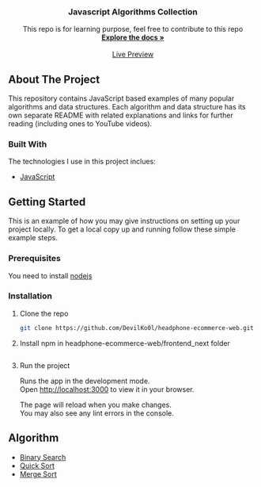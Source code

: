 <div align="center"> 

  <h3 align="center">Javascript Algorithms Collection</h3>

  <p align="center">
    This repo is for learning purpose, feel free to contribute to this repo
    <br />
    <a href="#"><strong>Explore the docs »</strong></a>
    <br />
    <br />
    <a href="">Live Preview</a>   
    
  </p>
</div>

<!-- ABOUT THE PROJECT -->
## About The Project
This repository contains JavaScript based examples of many popular algorithms and data structures. Each algorithm and data structure has its own separate README with related explanations and links for further reading (including ones to YouTube videos).

### Built With
The technologies I use in this project inclues:
* [JavaScript](https://developer.mozilla.org/en-US/docs/Web/JavaScript)

<!-- GETTING STARTED -->
## Getting Started
This is an example of how you may give instructions on setting up your project locally. To get a local copy up and running follow these simple example steps.

### Prerequisites
You need to install [nodejs](https://nodejs.org/en/)

### Installation

1. Clone the repo
   ```sh
   git clone https://github.com/DevilKo0l/headphone-ecommerce-web.git
   ```
2. Install npm in headphone-ecommerce-web/frontend_next folder
   ```
   
   ```
3. Run the project
 
   Runs the app in the development mode.\
   Open [http://localhost:3000](http://localhost:3000) to view it in your browser.

   The page will reload when you make changes.\
   You may also see any lint errors in the console.
   
<!-- ALGORITHM -->
## Algorithm
* [Binary Search](https://github.com/DevilKo0l/javascript-algorithms-collection/tree/master/src/algorithms/search/binary-search)
* [Quick Sort]()
* [Merge Sort]()

